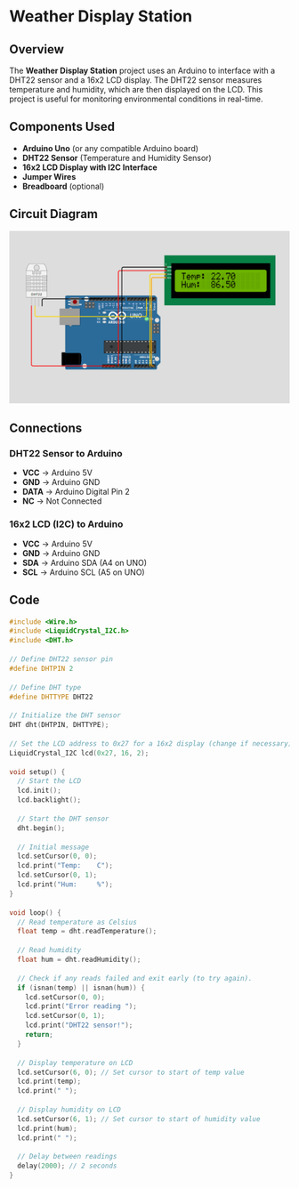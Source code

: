 # Weather Display Station

## Overview

The **Weather Display Station** project uses an Arduino to interface with a DHT22 sensor and a 16x2 LCD display. The DHT22 sensor measures temperature and humidity, which are then displayed on the LCD. This project is useful for monitoring environmental conditions in real-time.

## Components Used

- **Arduino Uno** (or any compatible Arduino board)
- **DHT22 Sensor** (Temperature and Humidity Sensor)
- **16x2 LCD Display with I2C Interface**
- **Jumper Wires**
- **Breadboard** (optional)

## Circuit Diagram

<img src="https://github.com/Lokimux/Temp---Humidity-Monitor/blob/main/circuit.png" />

## Connections

### DHT22 Sensor to Arduino
- **VCC** -> Arduino 5V
- **GND** -> Arduino GND
- **DATA** -> Arduino Digital Pin 2
- **NC** -> Not Connected

### 16x2 LCD (I2C) to Arduino
- **VCC** -> Arduino 5V
- **GND** -> Arduino GND
- **SDA** -> Arduino SDA (A4 on UNO)
- **SCL** -> Arduino SCL (A5 on UNO)

## Code

```cpp
#include <Wire.h>
#include <LiquidCrystal_I2C.h>
#include <DHT.h>

// Define DHT22 sensor pin
#define DHTPIN 2

// Define DHT type
#define DHTTYPE DHT22

// Initialize the DHT sensor
DHT dht(DHTPIN, DHTTYPE);

// Set the LCD address to 0x27 for a 16x2 display (change if necessary)
LiquidCrystal_I2C lcd(0x27, 16, 2);

void setup() {
  // Start the LCD
  lcd.init();
  lcd.backlight();
  
  // Start the DHT sensor
  dht.begin();
  
  // Initial message
  lcd.setCursor(0, 0);
  lcd.print("Temp:    C");
  lcd.setCursor(0, 1);
  lcd.print("Hum:     %");
}

void loop() {
  // Read temperature as Celsius
  float temp = dht.readTemperature();
  
  // Read humidity
  float hum = dht.readHumidity();
  
  // Check if any reads failed and exit early (to try again).
  if (isnan(temp) || isnan(hum)) {
    lcd.setCursor(0, 0);
    lcd.print("Error reading ");
    lcd.setCursor(0, 1);
    lcd.print("DHT22 sensor!");
    return;
  }

  // Display temperature on LCD
  lcd.setCursor(6, 0); // Set cursor to start of temp value
  lcd.print(temp);
  lcd.print(" ");
  
  // Display humidity on LCD
  lcd.setCursor(6, 1); // Set cursor to start of humidity value
  lcd.print(hum);
  lcd.print(" ");

  // Delay between readings
  delay(2000); // 2 seconds
}
